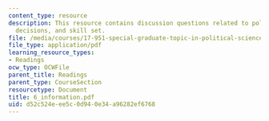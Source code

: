 ```yaml
---
content_type: resource
description: This resource contains discussion questions related to political information,
  decisions, and skill set.
file: /media/courses/17-951-special-graduate-topic-in-political-science-political-behavior-fall-2005/d52c524eee5c0d940e34a96282ef6768_6_information.pdf
file_type: application/pdf
learning_resource_types:
- Readings
ocw_type: OCWFile
parent_title: Readings
parent_type: CourseSection
resourcetype: Document
title: 6_information.pdf
uid: d52c524e-ee5c-0d94-0e34-a96282ef6768
---
```

